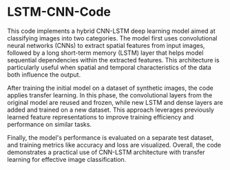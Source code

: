 # LSTM-CNN-Code

This code implements a hybrid CNN-LSTM deep learning model aimed at classifying images into two categories. The model first uses convolutional neural networks (CNNs) to extract spatial features from input images, followed by a long short-term memory (LSTM) layer that helps model sequential dependencies within the extracted features. This architecture is particularly useful when spatial and temporal characteristics of the data both influence the output.

After training the initial model on a dataset of synthetic images, the code applies transfer learning. In this phase, the convolutional layers from the original model are reused and frozen, while new LSTM and dense layers are added and trained on a new dataset. This approach leverages previously learned feature representations to improve training efficiency and performance on similar tasks.

Finally, the model's performance is evaluated on a separate test dataset, and training metrics like accuracy and loss are visualized. Overall, the code demonstrates a practical use of CNN-LSTM architecture with transfer learning for effective image classification.
